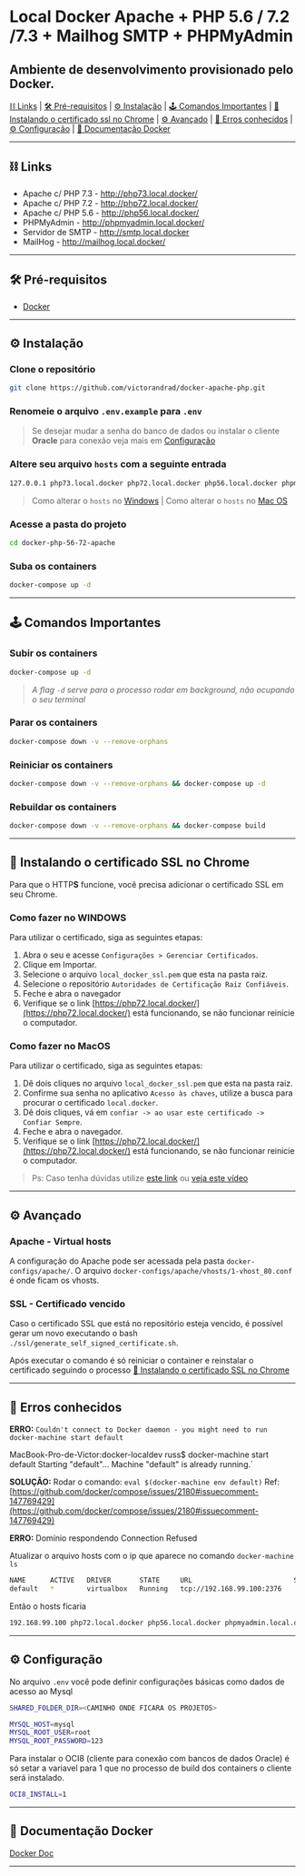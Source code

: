 # Local Docker Apache + PHP 5.6 / 7.2 /7.3 + Mailhog SMTP + PHPMyAdmin

## Ambiente de desenvolvimento provisionado pelo Docker.

[⛓ Links](#-links) |
[🛠 Pré-requisitos](#-pré-requisitos) |
[⚙ Instalação](#%EF%B8%8F-instalação) |
[🕹 Comandos Importantes](#-comandos-importantes) |
[🔐 Instalando o certificado ssl no Chrome](#-instalando-o-certificado-ssl-no-chrome) |
[⚙ Avançado](#-avançado) |
[🦠 Erros conhecidos](#-erros-conhecidos) |
[⚙ Configuração](#%EF%B8%8F-configuração) |
[📝 Documentação Docker](#-documentação-docker)

---

## ⛓ Links

- Apache c/ PHP 7.3 - <http://php73.local.docker/>
- Apache c/ PHP 7.2 - <http://php72.local.docker/>
- Apache c/ PHP 5.6 - <http://php56.local.docker/>
- PHPMyAdmin - <http://phpmyadmin.local.docker/>
- Servidor de SMTP - <http://smtp.local.docker>
- MailHog - <http://mailhog.local.docker/>

---

## 🛠 Pré-requisitos

- [Docker](https://www.docker.com/)

---

## ⚙️ Instalação

### Clone o repositório

```bash
git clone https://github.com/victorandrad/docker-apache-php.git
```

### Renomeie o arquivo `.env.example` para `.env`

> Se desejar mudar a senha do banco de dados ou instalar o cliente **Oracle** para conexão veja mais em [Configuração](#%EF%B8%8F-configuração)

### Altere seu arquivo `hosts` com a seguinte entrada

```bash
127.0.0.1 php73.local.docker php72.local.docker php56.local.docker phpmyadmin.local.docker smtp.local.docker mailhog.local.docker mysql.local.docker
```

> Como alterar o `hosts` no [Windows](https://tecnoblog.net/199539/editar-arquivo-hosts-windows/) | Como alterar o `hosts` no [Mac OS](https://www.hostinger.com.br/tutoriais/como-editar-o-arquivo-hosts-no-mac/)

### Acesse a pasta do projeto

```bash
cd docker-php-56-72-apache
```

### Suba os containers

```bash
docker-compose up -d
```

---

## 🕹 Comandos Importantes

### Subir os containers

```bash
docker-compose up -d
```

> _A flag `-d` serve para o processo rodar em background, não ocupando o seu terminal_

### Parar os containers

```bash
docker-compose down -v --remove-orphans
```

### Reiniciar os containers

```bash
docker-compose down -v --remove-orphans && docker-compose up -d
```

### Rebuildar os containers

```bash
docker-compose down -v --remove-orphans && docker-compose build
```

---

## 🔐️ Instalando o certificado SSL no Chrome

Para que o HTTP**S** funcione, você precisa adicionar o certificado SSL em seu Chrome.

### Como fazer no WINDOWS

Para utilizar o certificado, siga as seguintes etapas:

1. Abra o seu e acesse `Configurações > Gerenciar Certificados`.
2. Clique em Importar.
3. Selecione o arquivo `local_docker_ssl.pem` que esta na pasta raiz.
4. Selecione o repositório `Autoridades de Certificação Raiz Confiáveis`.
5. Feche e abra o navegador
6. Verifique se o link [https://php72.local.docker/](https://php72.local.docker/) está funcionando, se não funcionar reinicie o computador.

### Como fazer no MacOS

Para utilizar o certificado, siga as seguintes etapas:

1. Dê dois cliques no arquivo `local_docker_ssl.pem` que esta na pasta raiz.
2. Confirme sua senha no aplicativo `Acesso às chaves`, utilize a busca para procurar o certificado `local.docker`.
3. Dê dois cliques, vá em `confiar -> ao usar este certificado -> Confiar Sempre`.
4. Feche e abra o navegador.
5. Verifique se o link [https://php72.local.docker/](https://php72.local.docker/) está funcionando, se não funcionar reinicie o computador.

> Ps: Caso tenha dúvidas utilize [este link](https://tosbourn.com/getting-os-x-to-trust-self-signed-ssl-certificates/) ou [veja este vídeo](https://www.youtube.com/watch?v=TGrX8XgSuZ4)

---

## ⚙️ Avançado

### Apache - Virtual hosts

A configuração do Apache pode ser acessada pela pasta `docker-configs/apache/`. O arquivo `docker-configs/apache/vhosts/1-vhost_80.conf` é onde ficam os vhosts.

### SSL - Certificado vencido

Caso o certificado SSL que está no repositório esteja vencido, é possível gerar um novo executando o bash `./ssl/generate_self_signed_certificate.sh`.

Após executar o comando é só reiniciar o container e reinstalar o certificado seguindo o processo [🔐️ Instalando o certificado SSL no Chrome](#-instalando-o-certificado-ssl-no-chrome)

---

## 🦠 Erros conhecidos

**ERRO:** `Couldn't connect to Docker daemon - you might need to run docker-machine start default`

MacBook-Pro-de-Victor:docker-localdev russ$ docker-machine start default
Starting "default"...
Machine "default" is already running.`

**SOLUÇÃO:** Rodar o comando: `eval $(docker-machine env default)`
Ref: [https://github.com/docker/compose/issues/2180#issuecomment-147769429](https://github.com/docker/compose/issues/2180#issuecomment-147769429)

**ERRO:** Domínio respondendo Connection Refused

Atualizar o arquivo hosts com o ip que aparece no comando `docker-machine ls`

```bash
NAME      ACTIVE   DRIVER       STATE     URL                         SWARM   DOCKER     ERRORS
default   *        virtualbox   Running   tcp://192.168.99.100:2376           v18.09.3
```

Então o hosts ficaria

```bash
192.168.99.100 php72.local.docker php56.local.docker phpmyadmin.local.docker smtp.local.docker mailhog.local.docker mysql.local.docker

```

---

## ⚙️ Configuração

No arquivo `.env` você pode definir configurações básicas como dados de acesso ao Mysql

```bash
SHARED_FOLDER_DIR=<CAMINHO ONDE FICARA OS PROJETOS>
```

```bash
MYSQL_HOST=mysql
MYSQL_ROOT_USER=root
MYSQL_ROOT_PASSWORD=123
```

Para instalar o OCI8 (cliente para conexão com bancos de dados Oracle) é só setar a variavel para 1 que no processo de build dos containers o cliente será instalado.

```bash
OCI8_INSTALL=1
```

---

## 📝 Documentação Docker

[Docker Doc](https://docs.docker.com/)

---
